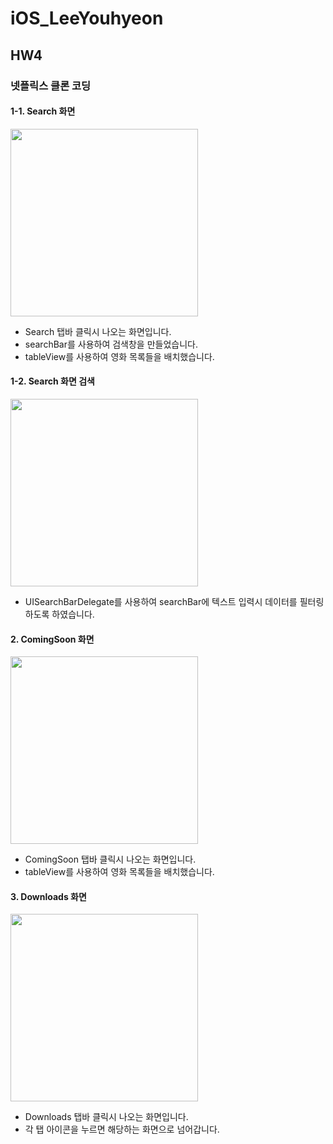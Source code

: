 # iOS_LeeYouhyeon


## HW4
### 넷플릭스 클론 코딩

#### 1-1. Search 화면
<img src="https://github.com/user-attachments/assets/938c1443-312f-47af-bbdd-28bf8597f325" width="300"/>

- Search 탭바 클릭시 나오는 화면입니다. 
- searchBar를 사용하여 검색창을 만들었습니다.
- tableView를 사용하여 영화 목록들을 배치했습니다.

#### 1-2. Search 화면 검색
<img src="https://github.com/user-attachments/assets/d8019175-97c4-46fe-8a02-499893c5b7e6" width="300"/>

- UISearchBarDelegate를 사용하여 searchBar에 텍스트 입력시 데이터를 필터링하도록 하였습니다.

#### 2. ComingSoon 화면
<img src="https://github.com/user-attachments/assets/1def8cdb-fec1-462e-a983-1fe3a49c1552" width="300"/>

- ComingSoon 탭바 클릭시 나오는 화면입니다. 
- tableView를 사용하여 영화 목록들을 배치했습니다.
  
#### 3. Downloads 화면
<img src="https://github.com/user-attachments/assets/6350cce6-efc2-411b-a931-1c62fb0e69e6" width="300"/>

- Downloads 탭바 클릭시 나오는 화면입니다. 
- 각 탭 아이콘을 누르면 해당하는 화면으로 넘어갑니다. 
